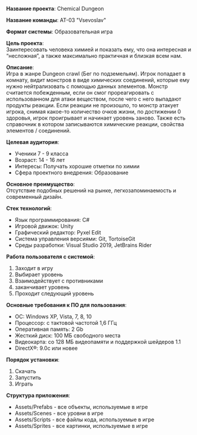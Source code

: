 **Название проекта**: Chemical Dungeon  
  
**Название команды**: АТ-03 "Vsevoslav"  
  
**Формат системы**: Образовательная игра  
  
**Цель проекта**:  
Заинтересовать человека химией и показать ему, что она интересная и “несложная”, а также максимально практичная и близкая всем нам.  
  
**Описание**:  
Игра в жанре Dungeon crawl (Бег по подземельям). Игрок попадает в комнату, видит монстров в виде химических соединений, которые ему нужно нейтрализовать с помощью данных элементов. Монстр считается побежденным, если он смог прореагировать с использованном для атаки веществом, после чего с него выпадают продукты реакции. Если реакции не произошло, то  монстр атакует игрока, снимая какое-то количество очков жизни, по достижении 0 здоровья, игрок проигрывает и начинает уровень заново. Также есть справочник в котором записываются химические реакции, свойства элементов / соединений.  
  
**Целевая аудитория**:
+ Ученики 7 - 9 класса
+ Возраст: 14 - 16 лет
+ Интересы: Получать хорошие отметки по химии
+ Сфера проектного внедрения: Образование
  
**Основное преимущество**:  
Отсутствие подобных решений на рынке, легкозапоминаемость и современный дизайн.  
  
**Стек технологий**: 
+ Язык программирования: С#
+ Игровой движок: Unity
+ Графический редактор: Pyxel Edit
+ Система управления версиями: Git, TortoiseGit
+ Среды разработки: Visual Studio 2019, JetBrains Rider
  
**Работа пользователя с системой**:
1) Заходит в игру
2) Выбирает уровень
3) Взаимодействует с противниками
4) заканчивает уровень
5) Проходит следующий уровень
  
**Основные требования к ПО для пользования**:  
+ ОС: Windows XP, Vista, 7, 8, 10
+ Процессор: с тактовой частотой 1,6 ГГц
+ Оперативная память: 2 Gb
+ Жесткий диск: 100 МБ свободного места
+ Видеокарта: со 128 МБ видеопамяти и поддержкой шейдеров 1.1
+ DirectX®: 9.0c или новее  
  
**Порядок установки**:  
1) Скачать  
2) Запустить  
3) Играть  
  
**Структура приложения**:  
+ Assets/Prefabs - все объекты, используемые в игре
+ Assets/Scenes - все уровни в игре
+ Assets/Scripts - все файлы кода, используемые в игре
+ Assets/Sprites - все картинки, используемые в игре
